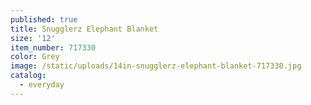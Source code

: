 ```yaml
---
published: true
title: Snugglerz Elephant Blanket
size: '12'
item_number: 717330
color: Grey
image: /static/uploads/14in-snugglerz-elephant-blanket-717330.jpg
catalog:
  - everyday
---
```


